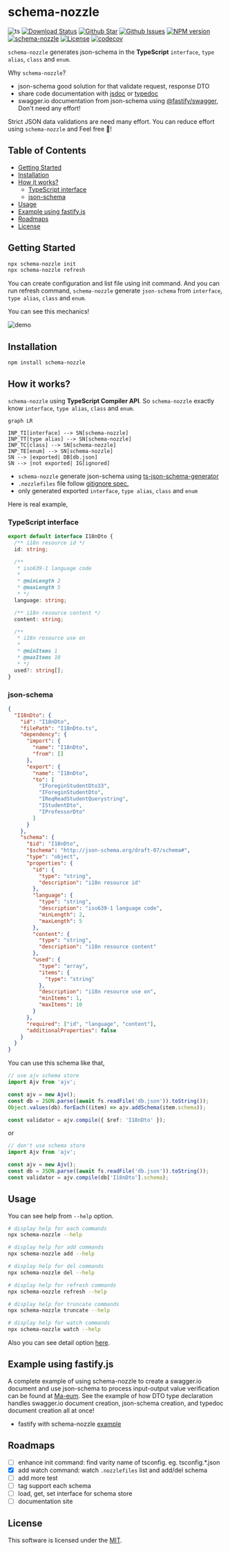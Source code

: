 # schema-nozzle

![ts](https://flat.badgen.net/badge/Built%20With/TypeScript/blue)
[![Download Status](https://img.shields.io/npm/dw/schema-nozzle.svg?style=flat-square)](https://npmcharts.com/compare/schema-nozzle) [![Github Star](https://img.shields.io/github/stars/imjuni/schema-nozzle.svg?style=flat-square)](https://github.com/imjuni/schema-nozzle) [![Github Issues](https://img.shields.io/github/issues-raw/imjuni/schema-nozzle.svg?style=flat-square)](https://github.com/imjuni/schema-nozzle/issues) [![NPM version](https://img.shields.io/npm/v/schema-nozzle.svg?style=flat-square)](https://www.npmjs.com/package/schema-nozzle) [![schema-nozzle](https://github.com/imjuni/schema-nozzle/actions/workflows/ci.yml/badge.svg?style=flat-square)](https://github.com/imjuni/schema-nozzle/actions/workflows/ci.yml) [![License](https://img.shields.io/npm/l/schema-nozzle.svg?style=flat-square)](https://github.com/imjuni/schema-nozzle/blob/master/LICENSE) [![codecov](https://codecov.io/gh/imjuni/schema-nozzle/branch/master/graph/badge.svg?token=cYJEAvZUFU)](https://codecov.io/gh/imjuni/schema-nozzle)

`schema-nozzle` generates json-schema in the **TypeScript** `interface`, `type alias`, `class` and `enum`.

Why `schema-nozzle`?

- json-schema good solution for that validate request, response DTO
- share code documentation with [jsdoc](https://jsdoc.app/) or [typedoc](https://typedoc.org/)
- swagger.io documentation from json-schema using [@fastify/swagger](https://www.npmjs.com/package/@fastify/swagger), Don't need any effort!

Strict JSON data validations are need many effort. You can reduce effort using `schema-nozzle` and Feel free 🤩!

## Table of Contents <!-- omit in toc -->

- [Getting Started](#getting-started)
- [Installation](#installation)
- [How it works?](#how-it-works)
  - [TypeScript interface](#typescript-interface)
  - [json-schema](#json-schema)
- [Usage](#usage)
- [Example using fastify.js](#example-using-fastifyjs)
- [Roadmaps](#roadmaps)
- [License](#license)

## Getting Started

```bash
npx schema-nozzle init
npx schema-nozzle refresh
```

You can create configuration and list file using init command. And you can run refresh command, `schema-nozzle` generate `json-schema` from `interface`, `type alias`, `class` and `enum`.

You can see this mechanics!

![demo](assets/ctjs_demo.gif)

## Installation

```bash
npm install schema-nozzle
```

## How it works?

`schema-nozzle` using **TypeScript Compiler API**. So `schema-nozzle` exactly know `interface`, `type alias`, `class` and `enum`.

```mermaid
graph LR

INP_TI[interface] --> SN[schema-nozzle]
INP_TT[type alias] --> SN[schema-nozzle]
INP_TC[class] --> SN[schema-nozzle]
INP_TE[enum] --> SN[schema-nozzle]
SN --> |exported| DB[db.json]
SN --> |not exported| IG[ignored]
```

- `schema-nozzle` generate json-schema using [ts-json-schema-generator](https://github.com/vega/ts-json-schema-generator)
- `.nozzlefiles` file follow [gitignore spec.](https://git-scm.com/docs/gitignore)
- only generated exported `interface`, `type alias`, `class` and `enum`

Here is real example,

### TypeScript interface

```ts
export default interface I18nDto {
  /** i18n resource id */
  id: string;

  /**
   * iso639-1 language code
   *
   * @minLength 2
   * @maxLength 5
   * */
  language: string;

  /** i18n resource content */
  content: string;

  /**
   * i18n resource use on
   *
   * @minItems 1
   * @maxItems 10
   * */
  used?: string[];
}
```

### json-schema

```json
{
  "I18nDto": {
    "id": "I18nDto",
    "filePath": "I18nDto.ts",
    "dependency": {
      "import": {
        "name": "I18nDto",
        "from": []
      },
      "export": {
        "name": "I18nDto",
        "to": [
          "IForeginStudentDto33",
          "IForeginStudentDto",
          "IReqReadStudentQuerystring",
          "IStudentDto",
          "IProfessorDto"
        ]
      }
    },
    "schema": {
      "$id": "I18nDto",
      "$schema": "http://json-schema.org/draft-07/schema#",
      "type": "object",
      "properties": {
        "id": {
          "type": "string",
          "description": "i18n resource id"
        },
        "language": {
          "type": "string",
          "description": "iso639-1 language code",
          "minLength": 2,
          "maxLength": 5
        },
        "content": {
          "type": "string",
          "description": "i18n resource content"
        },
        "used": {
          "type": "array",
          "items": {
            "type": "string"
          },
          "description": "i18n resource use on",
          "minItems": 1,
          "maxItems": 10
        }
      },
      "required": ["id", "language", "content"],
      "additionalProperties": false
    }
  }
}
```

You can use this schema like that,

```ts
// use ajv schema store
import Ajv from 'ajv';

const ajv = new Ajv();
const db = JSON.parse((await fs.readFile('db.json')).toString());
Object.values(db).forEach((item) => ajv.addSchema(item.schema));

const validator = ajv.compile({ $ref: 'I18nDto' });
```

or

```ts
// don't use schema store
import Ajv from 'ajv';

const ajv = new Ajv();
const db = JSON.parse((await fs.readFile('db.json')).toString());
const validator = ajv.compile(db['I18nDto'].schema);
```

## Usage

You can see help from `--help` option.

```bash
# display help for each commands
npx schema-nozzle --help

# display help for add commands
npx schema-nozzle add --help

# display help for del commands
npx schema-nozzle del --help

# display help for refresh commands
npx schema-nozzle refresh --help

# display help for truncate commands
npx schema-nozzle truncate --help

# display help for watch commands
npx schema-nozzle watch --help
```

Also you can see detail option [here](/docs/options.md).

## Example using fastify.js

A complete example of using schema-nozzle to create a swagger.io document and use json-schema to process input-output value verification can be found at [Ma-eum](https://github.com/imjuni/maeum). See the example of how DTO type declaration handles swagger.io document creation, json-schema creation, and typedoc document creation all at once!

- fastify with schema-nozzle [example](/docs/fastify.md)

## Roadmaps

- [ ] enhance init command: find varity name of tsconfig. eg. tsconfig.\*.json
- [x] add watch command: watch `.nozzlefiles` list and add/del schema
- [ ] add more test
- [ ] tag support each schema
- [ ] load, get, set interface for schema store
- [ ] documentation site

## License

This software is licensed under the [MIT](https://github.com/imjuni/schema-nozzle/blob/master/LICENSE).
